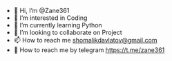 - 👋 Hi, I’m @Zane361
- 👀 I’m interested in Coding 
- 🌱 I’m currently learning Python
- 💞️ I’m looking to collaborate on Project
- 📫 How to reach me shomalikdavlatov@gmail.com 
- 📂 How to reach me by telegram https://t.me/zane361


